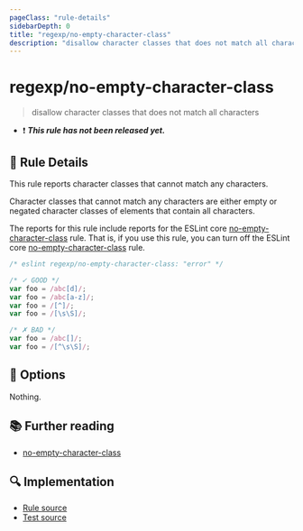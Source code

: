 ```yaml
---
pageClass: "rule-details"
sidebarDepth: 0
title: "regexp/no-empty-character-class"
description: "disallow character classes that does not match all characters"
---
```

# regexp/no-empty-character-class

> disallow character classes that does not match all characters

- :exclamation: <badge text="This rule has not been released yet." vertical="middle" type="error"> ***This rule has not been released yet.*** </badge>

## :book: Rule Details

This rule reports character classes that cannot match any characters.

Character classes that cannot match any characters are either empty or negated character classes of elements that contain all characters.

The reports for this rule include reports for the ESLint core [no-empty-character-class] rule. That is, if you use this rule, you can turn off the ESLint core [no-empty-character-class] rule.

<eslint-code-block>

```js
/* eslint regexp/no-empty-character-class: "error" */

/* ✓ GOOD */
var foo = /abc[d]/;
var foo = /abc[a-z]/;
var foo = /[^]/;
var foo = /[\s\S]/;

/* ✗ BAD */
var foo = /abc[]/;
var foo = /[^\s\S]/;
```

</eslint-code-block>

## :wrench: Options

Nothing.

## :books: Further reading

- [no-empty-character-class]

[no-empty-character-class]: https://eslint.org/docs/rules/no-empty-character-class

## :mag: Implementation

- [Rule source](https://github.com/ota-meshi/eslint-plugin-regexp/blob/master/lib/rules/no-empty-character-class.ts)
- [Test source](https://github.com/ota-meshi/eslint-plugin-regexp/blob/master/tests/lib/rules/no-empty-character-class.ts)

